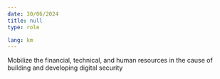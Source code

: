 ```yaml
---
date: 30/06/2024
title: null
type: role

lang: km
---
```


Mobilize the financial, technical, and human resources in the cause of building and developing digital
security
